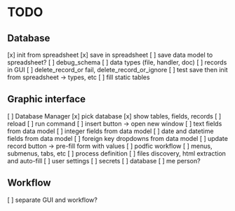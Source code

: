 # TODO

## Database

[x] init from spreadsheet
[x] save in spreadsheet
[ ] save data model to spreadsheet?
[ ] debug_schema
[ ] data types (file, handler, doc)
[ ] records in GUI
[ ] delete_record_or fail, delete_record_or_ignore
[ ] test save then init from spreadsheet -> types, etc
[ ] fill static tables

## Graphic interface

[ ] Database Manager
    [x] pick database
    [x] show tables, fields, records
    [ ] reload
    [ ] run command
    [ ] insert button -> open new window
        [ ] text fields from data model
        [ ] integer fields from data model
        [ ] date and datetime fields from data model
        [ ] foreign key dropdowns from data model
    [ ] update record button -> pre-fill form with values
[ ] podfic workflow
    [ ] menus, submenus, tabs, etc
    [ ] process definition
    [ ] files discovery, html extraction and auto-fill
[ ] user settings
    [ ] secrets
    [ ] database
    [ ] me person?

## Workflow

[ ] separate GUI and workflow?